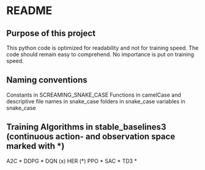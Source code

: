 # README

## Purpose of this project
This python code is optimized for readability and not for training speed. The code should remain easy to comprehend. No importance is put on training speed.


## Naming conventions

Constants in SCREAMING_SNAKE_CASE
Functions in camelCase and descriptive
file names in snake_case
folders in snake_case
variables in snake_case


## Training Algorithms in stable_baselines3 (continuous action- and observation space marked with *)
A2C *
DDPG *
DQN (x)
HER (*)
PPO *
SAC *
TD3 *